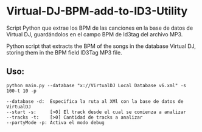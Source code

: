 Virtual-DJ-BPM-add-to-ID3-Utility
=================================

Script Python que extrae los BPM de las canciones en la base de datos de Virtual DJ, guardándolos en el campo BPM de Id3tag del archivo MP3.

Python script that extracts the BPM of the songs in the database Virtual DJ, storing them in the BPM field ID3Tag MP3 file.

## Uso:

`python main.py --database "x://VirtualDJ Local Database v6.xml" -s 100-t 10 -p`

    --database -d:  Especifica la ruta al XMl con la base de datos de VirtualDJ
    --start -s:     [>0] El track desde el cual se comienza a analizar
    --tracks -t:    [>0] Cantidad de tracks a analizar
    --partyMode -p:	Activa el modo debug